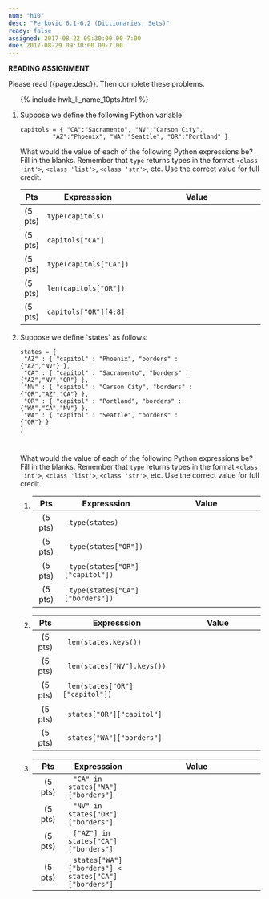 ```yaml
---
num: "h10"
desc: "Perkovic 6.1-6.2 (Dictionaries, Sets)"
ready: false
assigned: 2017-08-22 09:30:00.00-7:00
due: 2017-08-29 09:30:00.00-7:00
---
```


<b>READING ASSIGNMENT</b>

Please read {{page.desc}}.  Then complete these problems.


<style>

div.whatValue * td:last-of-type {
   width: 25em; height: 3.0em;
}

</style>


<ol>

{% include hwk_li_name_10pts.html %}

<li markdown="1"> Suppose we define the following Python variable:

```
capitols = { "CA":"Sacramento", "NV":"Carson City",
	     "AZ":"Phoenix", "WA":"Seattle", "OR":"Portland" }
```	     

What would the value of each of the following Python expressions be?  Fill
in the blanks.  Remember that `type` returns types in the format `<class 'int'>`,
`<class 'list'>`, `<class 'str'>`, etc.  Use the correct value for full credit.

<div class="whatValue">

|Pts|Expresssion|Value|
|---|-----------|-----|
| (5 pts) | `type(capitols)`| |
| (5 pts) | `capitols["CA"]` | |
| (5 pts) | `type(capitols["CA"])` | |
| (5 pts) | `len(capitols["OR"])`| |
| (5 pts) | `capitols["OR"][4:8]`| |


</div>

<div class="pagebreak">
</div>


</li>

<li style="margin-bottom:6em; " markdown="1"> Suppose we define `states` as follows:


<div style="width: 75%;" markdown="1">

```
states = {
 "AZ" : { "capitol" : "Phoenix", "borders" : {"AZ","NV"} },
 "CA" : { "capitol" : "Sacramento", "borders" : {"AZ","NV","OR"} },
 "NV" : { "capitol" : "Carson City", "borders" : {"OR","AZ","CA"} },
 "OR" : { "capitol" : "Portland", "borders" : {"WA","CA","NV"} },
 "WA" : { "capitol" : "Seattle", "borders" : {"OR"} }
}
 
          
```

</div>


What would the value of each of the following Python expressions be?  Fill
in the blanks.  Remember that `type` returns types in the format `<class 'int'>`,
`<class 'list'>`, `<class 'str'>`, etc.  Use the correct value for full credit.

<style>

li.whatValue2 * td code {   margin: 0px 10px 0px 10px; width:25em;}
li.whatValue2 * td:first-of-type {   width: 3em; height: 3.0em; text-align:center;}
li.whatValue2 * td:last-of-type {   width: 20em; height: 3.0em;}

li.whatValue3 * td code {   margin: 0px 10px 0px 10px; width:40em;}
li.whatValue3 * td:first-of-type {   width: 3em; height: 3.0em; text-align:center;}
li.whatValue3 * td:last-of-type {   width: 15em; height: 3.0em;}

</style>


<ol>

<li markdown="1" class="whatValue2"> 

|Pts|Expresssion|Value|
|---|-----------|-----|
| (5 pts) | `type(states)`| |
| (5 pts) | `type(states["OR"])` | |
| (5 pts) | `type(states["OR"]["capitol"])` | |
| (5 pts) | `type(states["CA"]["borders"])` | |

</li>


<li markdown="1" class="whatValue2">

|Pts|Expresssion|Value|
|---|-----------|-----|
| (5 pts) | `len(states.keys())`| |
| (5 pts) | `len(states["NV"].keys())`| |
| (5 pts) | `len(states["OR"]["capitol"])` | |
| (5 pts) | `states["OR"]["capitol"]` | |
| (5 pts) | `states["WA"]["borders"]` | |

</li>

<li markdown="1" class="whatValue3">

|Pts|Expresssion|Value|
|---|-----------|-----|
| (5 pts) | `"CA" in states["WA"]["borders"]` | |
| (5 pts) | `"NV" in states["OR"]["borders"]` | |
| (5 pts) | `["AZ"] in states["CA"]["borders"]` | |
| (5 pts) | `states["WA"]["borders"] < states["CA"]["borders"]` | |

</li>


</ol>

</li>

</ol>
